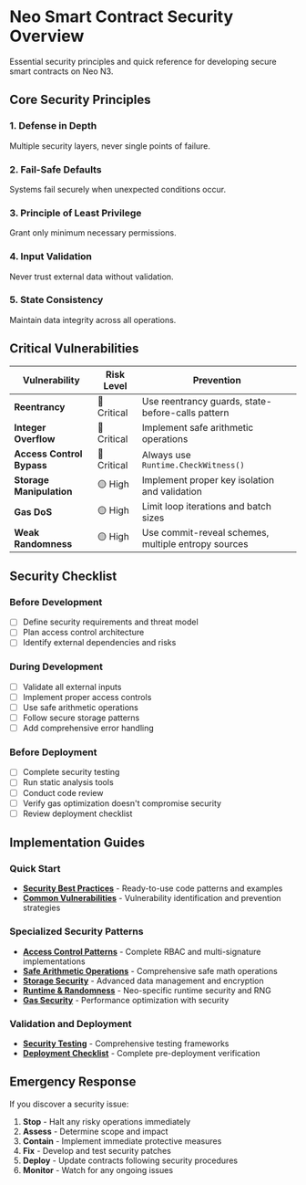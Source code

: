 # Neo Smart Contract Security Overview

Essential security principles and quick reference for developing secure smart contracts on Neo N3.

## Core Security Principles

### 1. Defense in Depth
Multiple security layers, never single points of failure.

### 2. Fail-Safe Defaults
Systems fail securely when unexpected conditions occur.

### 3. Principle of Least Privilege
Grant only minimum necessary permissions.

### 4. Input Validation
Never trust external data without validation.

### 5. State Consistency
Maintain data integrity across all operations.

## Critical Vulnerabilities

| Vulnerability | Risk Level | Prevention |
|---------------|------------|------------|
| **Reentrancy** | 🔴 Critical | Use reentrancy guards, state-before-calls pattern |
| **Integer Overflow** | 🔴 Critical | Implement safe arithmetic operations |
| **Access Control Bypass** | 🔴 Critical | Always use `Runtime.CheckWitness()` |
| **Storage Manipulation** | 🟡 High | Implement proper key isolation and validation |
| **Gas DoS** | 🟡 High | Limit loop iterations and batch sizes |
| **Weak Randomness** | 🟡 High | Use commit-reveal schemes, multiple entropy sources |

## Security Checklist

### Before Development
- [ ] Define security requirements and threat model
- [ ] Plan access control architecture
- [ ] Identify external dependencies and risks

### During Development
- [ ] Validate all external inputs
- [ ] Implement proper access controls
- [ ] Use safe arithmetic operations
- [ ] Follow secure storage patterns
- [ ] Add comprehensive error handling

### Before Deployment
- [ ] Complete security testing
- [ ] Run static analysis tools
- [ ] Conduct code review
- [ ] Verify gas optimization doesn't compromise security
- [ ] Review deployment checklist

## Implementation Guides

### Quick Start
- **[Security Best Practices](security-best-practices.md)** - Ready-to-use code patterns and examples
- **[Common Vulnerabilities](common-vulnerabilities.md)** - Vulnerability identification and prevention strategies

### Specialized Security Patterns
- **[Access Control Patterns](access-control-patterns.md)** - Complete RBAC and multi-signature implementations
- **[Safe Arithmetic Operations](safe-arithmetic.md)** - Comprehensive safe math operations
- **[Storage Security](storage-security.md)** - Advanced data management and encryption
- **[Runtime & Randomness](runtime-and-randomness.md)** - Neo-specific runtime security and RNG
- **[Gas Security](gas-security.md)** - Performance optimization with security

### Validation and Deployment
- **[Security Testing](security-testing.md)** - Comprehensive testing frameworks
- **[Deployment Checklist](deployment-checklist.md)** - Complete pre-deployment verification

## Emergency Response

If you discover a security issue:
1. **Stop** - Halt any risky operations immediately
2. **Assess** - Determine scope and impact
3. **Contain** - Implement immediate protective measures
4. **Fix** - Develop and test security patches
5. **Deploy** - Update contracts following security procedures
6. **Monitor** - Watch for any ongoing issues